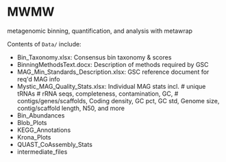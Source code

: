 # MWMW
metagenomic binning, quantification, and analysis with metawrap

Contents of `Data/` include:
  - Bin_Taxonomy.xlsx: Consensus bin taxonomy & scores 
  - BinningMethodsText.docx: Description of methods required by GSC 
  - MAG_Min_Standards_Description.xlsx: GSC reference document for req'd MAG info
  - Mystic_MAG_Quality_Stats.xlsx: Individual MAG stats incl. # unique tRNAs	# rRNA seqs, completeness, contamination, GC,  # contigs/genes/scaffolds, Coding density, GC pct, GC std, Genome size, contig/scaffold length, N50, and more
  - Bin_Abundances
  - Blob_Plots
  - KEGG_Annotations
  - Krona_Plots
  - QUAST_CoAssembly_Stats
  - intermediate_files
